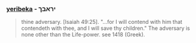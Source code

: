 ### [yeribeka](/keys/IRABK) - יראבך
> thine adversary. [Isaiah 49:25]. "...for I will contend with him that contendeth with thee, and I will save thy children." The adversary is none other than the Life-power. see 1418 (Greek).

